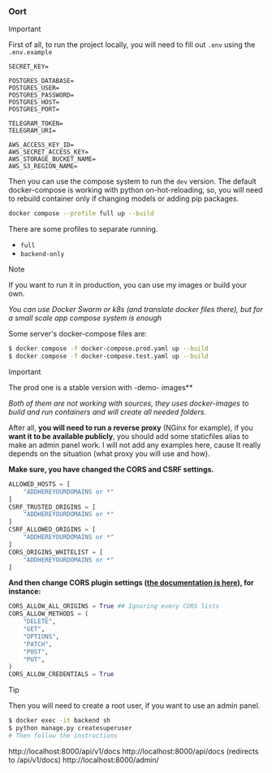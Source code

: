 ### Oort
> [!IMPORTANT]
> First of all, to run the project locally, you will need to fill out `.env` using the `.env.example`

```env
SECRET_KEY=

POSTGRES_DATABASE=
POSTGRES_USER=
POSTGRES_PASSWORD=
POSTGRES_HOST=
POSTGRES_PORT=

TELEGRAM_TOKEN=
TELEGRAM_URI=

AWS_ACCESS_KEY_ID=
AWS_SECRET_ACCESS_KEY=
AWS_STORAGE_BUCKET_NAME=
AWS_S3_REGION_NAME=
```

Then you can use the compose system to run the `dev` version. The default docker-compose is working with python on-hot-reloading, so, you will need to rebuild container only if changing models or adding pip packages.

```sh
docker compose --profile full up --build  
```
There are some profiles to separate running.

- `full`
- `backend-only`

> [!NOTE]
> If you want to run it in production, you can use my images or build your own.

_You can use Docker Swarm or k8s (and translate docker files there), but for a small scale app compose system is enough_

Some server's docker-compose files are:
```sh
$ docker compose -f docker-compose.prod.yaml up --build
$ docker compose -f docker-compose.test.yaml up --build
```
> [!IMPORTANT]  
> The prod one is a stable version with -demo- images**

_Both of them are not working with sources, they uses docker-images to build and run containers and will create all needed folders._

After all, **you will need to run a reverse proxy** (NGinx for example), if you **want it to be available publicly**, you should add some staticfiles alias to make an admin panel work.
I will not add any examples here, cause It really depends on the situation (what proxy you will use and how).

**Make sure, you have changed the CORS and CSRF settings.**
```python
ALLOWED_HOSTS = [
    "ADDHEREYOURDOMAINS or *"
]
CSRF_TRUSTED_ORIGINS = [
    "ADDHEREYOURDOMAINS or *"
]
CSRF_ALLOWED_ORIGINS = [
    "ADDHEREYOURDOMAINS or *"
]
CORS_ORIGINS_WHITELIST = [
    "ADDHEREYOURDOMAINS or *"
]
```

**And then change CORS plugin settings ([the documentation is here](https://github.com/adamchainz/django-cors-headers)), for instance:**
```python
CORS_ALLOW_ALL_ORIGINS = True ## Ignoring every CORS lists
CORS_ALLOW_METHODS = (
    "DELETE",
    "GET",
    "OPTIONS",
    "PATCH",
    "POST",
    "PUT",
)
CORS_ALLOW_CREDENTIALS = True
```
> [!TIP]
> Then you will need to create a root user, if you want to use an admin panel.
```sh
$ docker exec -it backend sh
$ python manage.py createsuperuser
# Then follow the instructions
```

http://localhost:8000/api/v1/docs
http://localhost:8000/api/docs (redirects to /api/v1/docs)
http://localhost:8000/admin/